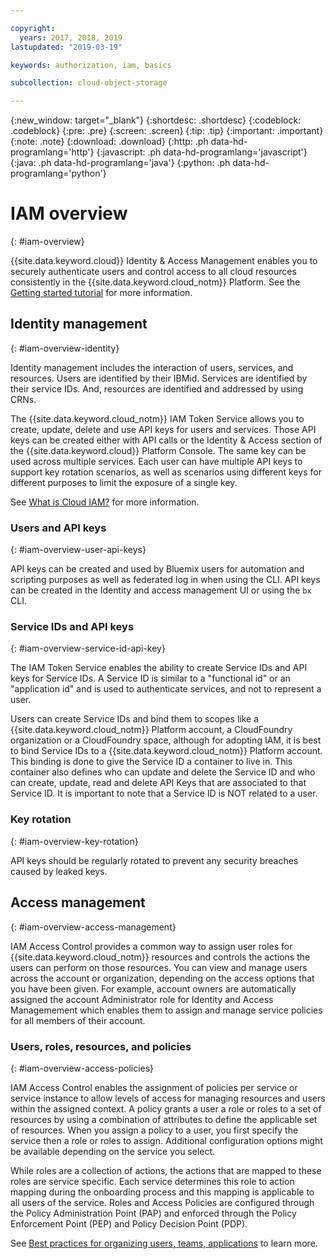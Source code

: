 ```yaml
---

copyright:
  years: 2017, 2018, 2019
lastupdated: "2019-03-19"

keywords: authorization, iam, basics

subcollection: cloud-object-storage

---
```

{:new_window: target="_blank"}
{:shortdesc: .shortdesc}
{:codeblock: .codeblock}
{:pre: .pre}
{:screen: .screen}
{:tip: .tip}
{:important: .important}
{:note: .note}
{:download: .download} 
{:http: .ph data-hd-programlang='http'} 
{:javascript: .ph data-hd-programlang='javascript'} 
{:java: .ph data-hd-programlang='java'} 
{:python: .ph data-hd-programlang='python'}

# IAM overview
{: #iam-overview}

{{site.data.keyword.cloud}} Identity & Access Management enables you to securely authenticate users and control access to all cloud resources consistently in the {{site.data.keyword.cloud_notm}} Platform. See the [Getting started tutorial](/docs/iam?topic=iam-getstarted#getstarted) for more information.

## Identity management
{: #iam-overview-identity}

Identity management includes the interaction of users, services, and resources. Users are identified by their IBMid. Services are identified by their service IDs. And, resources are identified and addressed by using CRNs.

The {{site.data.keyword.cloud_notm}} IAM Token Service allows you to create, update, delete and use API keys for users and services. Those API keys can be created either with API calls or the Identity & Access section of the {{site.data.keyword.cloud}} Platform Console. The same key can be used across multiple services. Each user can have multiple API keys to support key rotation scenarios, as well as scenarios using different keys for different purposes to limit the exposure of a single key.

See [What is Cloud IAM?](/docs/iam?topic=iam-iamoverview#iamoverview) for more information.

### Users and API keys
{: #iam-overview-user-api-keys}

API keys can be created and used by Bluemix users for automation and scripting purposes as well as federated log in when using the CLI. API keys can be created in the Identity and access management UI or using the `bx` CLI.

### Service IDs and API keys
{: #iam-overview-service-id-api-key}

The IAM Token Service enables the ability to create Service IDs and API keys for Service IDs. A Service ID is similar to a "functional id" or an "application id" and is used to authenticate services, and not to represent a user.

Users can create Service IDs and bind them to scopes like a {{site.data.keyword.cloud_notm}} Platform account, a CloudFoundry organization or a CloudFoundry space, although for adopting IAM, it is best to bind Service IDs to a {{site.data.keyword.cloud_notm}} Platform account. This binding is done to give the Service ID a container to live in. This container also defines who can update and delete the Service ID and who can create, update, read and delete API Keys that are associated to that Service ID. It is important to note that a Service ID is NOT related to a user.

### Key rotation
{: #iam-overview-key-rotation}

API keys should be regularly rotated to prevent any security breaches caused by leaked keys.

## Access management
{: #iam-overview-access-management}

IAM Access Control provides a common way to assign user roles for {{site.data.keyword.cloud_notm}} resources and controls the actions the users can perform on those resources. You can view and manage users across the account or organization, depending on the access options that you have been given. For example, account owners are automatically assigned the account Administrator role for Identity and Access Managemement which enables them to assign and manage service policies for all members of their account.

### Users, roles, resources, and policies
{: #iam-overview-access-policies}

IAM Access Control enables the assignment of policies per service or service instance to allow levels of access for managing resources and users within the assigned context. A policy grants a user a role or roles to a set of resources by using a combination of attributes to define the applicable set of resources. When you assign a policy to a user, you first specify the service then a role or roles to assign. Additional configuration options might be available depending on the service you select.

While roles are a collection of actions, the actions that are mapped to these roles are service specific. Each service determines this role to action mapping during the onboarding process and this mapping is applicable to all users of the service. Roles and Access Policies are configured through the Policy Administration Point (PAP) and enforced through the Policy Enforcement Point (PEP) and Policy Decision Point (PDP).

See [Best practices for organizing users, teams, applications](/docs/tutorials?topic=solution-tutorials-users-teams-applications#best-practices-for-organizing-users-teams-applications) to learn more.

